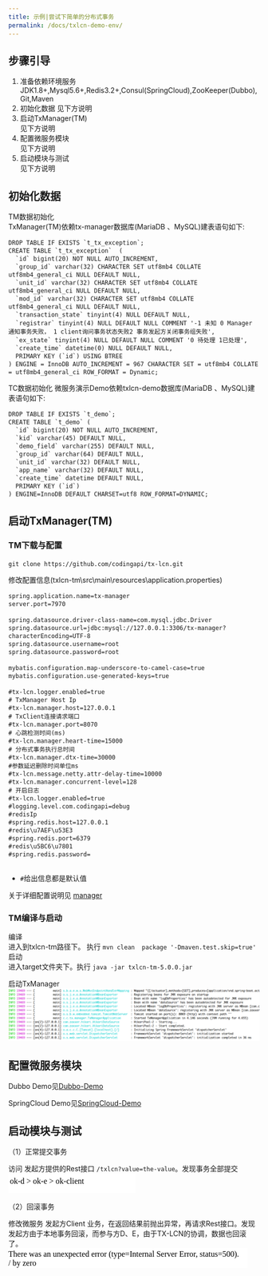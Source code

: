 ```yaml
---
title: 示例|尝试下简单的分布式事务
permalink: /docs/txlcn-demo-env/
---
```



## 步骤引导

1. 准备依赖环境服务  
    JDK1.8+,Mysql5.6+,Redis3.2+,Consul(SpringCloud),ZooKeeper(Dubbo),Git,Maven
2. 初始化数据
    见下方说明
3. 启动TxManager(TM)  
    见下方说明
4. 配置微服务模块  
    见下方说明
5. 启动模块与测试  
    见下方说明

## 初始化数据

TM数据初始化   
TxManager(TM)依赖tx-manager数据库(MariaDB 、MySQL)建表语句如下:      
```$xslt
DROP TABLE IF EXISTS `t_tx_exception`;
CREATE TABLE `t_tx_exception`  (
  `id` bigint(20) NOT NULL AUTO_INCREMENT,
  `group_id` varchar(32) CHARACTER SET utf8mb4 COLLATE utf8mb4_general_ci NULL DEFAULT NULL,
  `unit_id` varchar(32) CHARACTER SET utf8mb4 COLLATE utf8mb4_general_ci NULL DEFAULT NULL,
  `mod_id` varchar(32) CHARACTER SET utf8mb4 COLLATE utf8mb4_general_ci NULL DEFAULT NULL,
  `transaction_state` tinyint(4) NULL DEFAULT NULL,
  `registrar` tinyint(4) NULL DEFAULT NULL COMMENT '-1 未知 0 Manager 通知事务失败， 1 client询问事务状态失败2 事务发起方关闭事务组失败',
  `ex_state` tinyint(4) NULL DEFAULT NULL COMMENT '0 待处理 1已处理',
  `create_time` datetime(0) NULL DEFAULT NULL,
  PRIMARY KEY (`id`) USING BTREE
) ENGINE = InnoDB AUTO_INCREMENT = 967 CHARACTER SET = utf8mb4 COLLATE = utf8mb4_general_ci ROW_FORMAT = Dynamic;

```

TC数据初始化
微服务演示Demo依赖txlcn-demo数据库(MariaDB 、MySQL)建表语句如下:            
```$xslt
DROP TABLE IF EXISTS `t_demo`;
CREATE TABLE `t_demo` (
  `id` bigint(20) NOT NULL AUTO_INCREMENT,
  `kid` varchar(45) DEFAULT NULL,
  `demo_field` varchar(255) DEFAULT NULL,
  `group_id` varchar(64) DEFAULT NULL,
  `unit_id` varchar(32) DEFAULT NULL,
  `app_name` varchar(32) DEFAULT NULL,
  `create_time` datetime DEFAULT NULL,
  PRIMARY KEY (`id`)
) ENGINE=InnoDB DEFAULT CHARSET=utf8 ROW_FORMAT=DYNAMIC;
```
## 启动TxManager(TM)

### TM下载与配置

`git clone https://github.com/codingapi/tx-lcn.git `

修改配置信息(txlcn-tm\src\main\resources\application.properties)

```
spring.application.name=tx-manager
server.port=7970

spring.datasource.driver-class-name=com.mysql.jdbc.Driver
spring.datasource.url=jdbc:mysql://127.0.0.1:3306/tx-manager?characterEncoding=UTF-8
spring.datasource.username=root
spring.datasource.password=root

mybatis.configuration.map-underscore-to-camel-case=true
mybatis.configuration.use-generated-keys=true

#tx-lcn.logger.enabled=true
# TxManager Host Ip
#tx-lcn.manager.host=127.0.0.1
# TxClient连接请求端口
#tx-lcn.manager.port=8070
# 心跳检测时间(ms)
#tx-lcn.manager.heart-time=15000
# 分布式事务执行总时间
#tx-lcn.manager.dtx-time=30000
#参数延迟删除时间单位ms
#tx-lcn.message.netty.attr-delay-time=10000
#tx-lcn.manager.concurrent-level=128
# 开启日志
#tx-lcn.logger.enabled=true
#logging.level.com.codingapi=debug
#redisIp
#spring.redis.host=127.0.0.1
#redis\u7AEF\u53E3
#spring.redis.port=6379
#redis\u5BC6\u7801
#spring.redis.password=


```
* `#`给出信息都是默认值

关于详细配置说明见 [manager](setting/manager.md)

### TM编译与启动

编译  
进入到txlcn-tm路径下。 执行 `mvn clean  package '-Dmaven.test.skip=true'`   
启动  
进入target文件夹下。执行 `java -jar txlcn-tm-5.0.0.jar `

启动TxManager
![tx-manager](../../../img/docs/tx_manager.png)


## 配置微服务模块 

Dubbo Demo见[Dubbo-Demo](dubbo.html)

SpringCloud Demo见[SpringCloud-Demo](springcloud.html)


## 启动模块与测试  
（1）正常提交事务

访问 发起方提供的Rest接口 `/txlcn?value=the-value`。发现事务全部提交  
![result](../../../img/docs/result.png)

（2）回滚事务

修改微服务 发起方Client 业务，在返回结果前抛出异常，再请求Rest接口。发现发起方由于本地事务回滚，而参与方D、E，由于TX-LCN的协调，数据也回滚了。  
![error_result](../../../img/docs/error-result.png)

